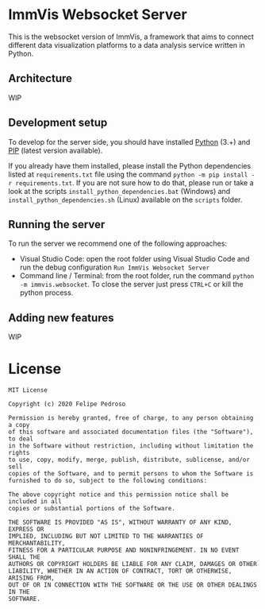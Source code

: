 # ImmVis Websocket Server

This is the websocket version of ImmVis, a framework that aims to connect different data visualization platforms to a data analysis service written in Python.

## Architecture

WIP

## Development setup

To develop for the server side, you should have installed [Python](https://www.python.org/) (3.+) and [PIP](https://pypi.org/project/pip/) (latest version available). 

If you already have them installed, please install the Python dependencies listed at `requirements.txt` file using the command `python -m pip install -r requirements.txt`. If you are not sure how to do that, please run or take a look at the scripts `install_python_dependencies.bat` (Windows) and `install_python_dependencies.sh` (Linux) available on the `scripts` folder.

## Running the server

To run the server we recommend one of the following approaches:

- Visual Studio Code: open the root folder using Visual Studio Code and run the debug configuration `Run ImmVis Websocket Server`
- Command line / Terminal: from the root folder, run the command `python -m immvis.websocket`. To close the server just press `CTRL+C` or kill the python process.

## Adding new features

WIP

# License

```
MIT License

Copyright (c) 2020 Felipe Pedroso

Permission is hereby granted, free of charge, to any person obtaining a copy
of this software and associated documentation files (the "Software"), to deal
in the Software without restriction, including without limitation the rights
to use, copy, modify, merge, publish, distribute, sublicense, and/or sell
copies of the Software, and to permit persons to whom the Software is
furnished to do so, subject to the following conditions:

The above copyright notice and this permission notice shall be included in all
copies or substantial portions of the Software.

THE SOFTWARE IS PROVIDED "AS IS", WITHOUT WARRANTY OF ANY KIND, EXPRESS OR
IMPLIED, INCLUDING BUT NOT LIMITED TO THE WARRANTIES OF MERCHANTABILITY,
FITNESS FOR A PARTICULAR PURPOSE AND NONINFRINGEMENT. IN NO EVENT SHALL THE
AUTHORS OR COPYRIGHT HOLDERS BE LIABLE FOR ANY CLAIM, DAMAGES OR OTHER
LIABILITY, WHETHER IN AN ACTION OF CONTRACT, TORT OR OTHERWISE, ARISING FROM,
OUT OF OR IN CONNECTION WITH THE SOFTWARE OR THE USE OR OTHER DEALINGS IN THE
SOFTWARE.
```